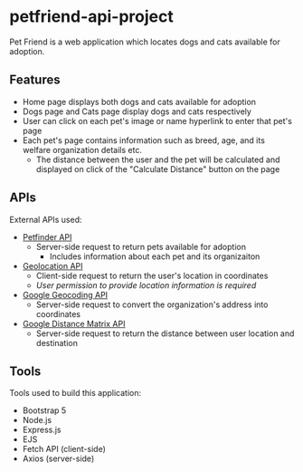 # petfriend-api-project

Pet Friend is a web application which locates dogs and cats available for adoption.

## Features
- Home page displays both dogs and cats available for adoption
- Dogs page and Cats page display dogs and cats respectively
- User can click on each pet's image or name hyperlink to enter that pet's page
- Each pet's page contains information such as breed, age, and its welfare organization details etc.
  - The distance between the user and the pet will be calculated and displayed on click of the "Calculate Distance" button on the page

## APIs
External APIs used:
- [Petfinder API](https://www.petfinder.com/developers/v2/docs/) 
  - Server-side request to return pets available for adoption
    - Includes information about each pet and its organizaiton
- [Geolocation API](https://developer.mozilla.org/en-US/docs/Web/API/Geolocation_API) 
  - Client-side request to return the user's location in coordinates
  - *User permission to provide location information is required*
- [Google Geocoding API](https://developers.google.com/maps/documentation/geocoding) 
  - Server-side request to convert the organization's address into coordinates
- [Google Distance Matrix API](https://developers.google.com/maps/documentation/distance-matrix) 
  - Server-side request to return the distance between user location and destination

## Tools
Tools used to build this application:
- Bootstrap 5
- Node.js
- Express.js
- EJS
- Fetch API (client-side)
- Axios (server-side)
